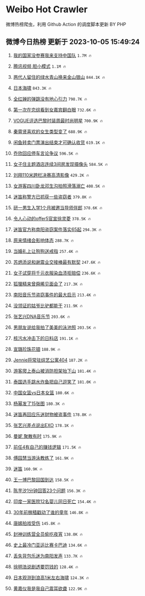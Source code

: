 # Weibo Hot Crawler 



微博热榜爬虫，利用 Github Action 的调度脚本更新 BY PHP 


## 微博今日热榜 更新于 2023-10-05 15:49:24 
1. [我的国家没参赛我来支持中国队](https://s.weibo.com/weibo?q=%23%E6%88%91%E7%9A%84%E5%9B%BD%E5%AE%B6%E6%B2%A1%E5%8F%82%E8%B5%9B%E6%88%91%E6%9D%A5%E6%94%AF%E6%8C%81%E4%B8%AD%E5%9B%BD%E9%98%9F%23&t=31&band_rank=1&Refer=top) `1.7M 🔥` 

1. [腾讯视频 胆小模式](https://s.weibo.com/weibo?q=%E8%85%BE%E8%AE%AF%E8%A7%86%E9%A2%91%20%E8%83%86%E5%B0%8F%E6%A8%A1%E5%BC%8F&t=31&band_rank=2&Refer=top) `1.1M 🔥` 

1. [两代人留住的绿水青山换来金山银山](https://s.weibo.com/weibo?q=%23%E4%B8%A4%E4%BB%A3%E4%BA%BA%E7%95%99%E4%BD%8F%E7%9A%84%E7%BB%BF%E6%B0%B4%E9%9D%92%E5%B1%B1%E6%8D%A2%E6%9D%A5%E9%87%91%E5%B1%B1%E9%93%B6%E5%B1%B1%23&t=31&band_rank=3&Refer=top) `844.1K 🔥` 

1. [日本海啸](https://s.weibo.com/weibo?q=%E6%97%A5%E6%9C%AC%E6%B5%B7%E5%95%B8&t=31&band_rank=4&Refer=top) `843.3K 🔥` 

1. [全红婵的弹跳没有地心引力](https://s.weibo.com/weibo?q=%23%E5%85%A8%E7%BA%A2%E5%A9%B5%E7%9A%84%E5%BC%B9%E8%B7%B3%E6%B2%A1%E6%9C%89%E5%9C%B0%E5%BF%83%E5%BC%95%E5%8A%9B%23&t=31&band_rank=5&Refer=top) `798.7K 🔥` 

1. [第一次在恋综看到女嘉宾翻白眼](https://s.weibo.com/weibo?q=%23%E7%AC%AC%E4%B8%80%E6%AC%A1%E5%9C%A8%E6%81%8B%E7%BB%BC%E7%9C%8B%E5%88%B0%E5%A5%B3%E5%98%89%E5%AE%BE%E7%BF%BB%E7%99%BD%E7%9C%BC%23&t=31&band_rank=6&Refer=top) `732.6K 🔥` 

1. [VOGUE评选巴黎时装周最时尚明星](https://s.weibo.com/weibo?q=%23VOGUE%E8%AF%84%E9%80%89%E5%B7%B4%E9%BB%8E%E6%97%B6%E8%A3%85%E5%91%A8%E6%9C%80%E6%97%B6%E5%B0%9A%E6%98%8E%E6%98%9F%23&t=31&band_rank=7&Refer=top) `700.9K 🔥` 

1. [秦霄贤喜欢的女生类型变了](https://s.weibo.com/weibo?q=%23%E7%A7%A6%E9%9C%84%E8%B4%A4%E5%96%9C%E6%AC%A2%E7%9A%84%E5%A5%B3%E7%94%9F%E7%B1%BB%E5%9E%8B%E5%8F%98%E4%BA%86%23&t=31&band_rank=8&Refer=top) `688.9K 🔥` 

1. [闲鱼转卖门票演出结束才可确认收货](https://s.weibo.com/weibo?q=%23%E9%97%B2%E9%B1%BC%E8%BD%AC%E5%8D%96%E9%97%A8%E7%A5%A8%E6%BC%94%E5%87%BA%E7%BB%93%E6%9D%9F%E6%89%8D%E5%8F%AF%E7%A1%AE%E8%AE%A4%E6%94%B6%E8%B4%A7%23&t=31&band_rank=9&Refer=top) `619.1K 🔥` 

1. [乔欣回应停车言论争议](https://s.weibo.com/weibo?q=%23%E4%B9%94%E6%AC%A3%E5%9B%9E%E5%BA%94%E5%81%9C%E8%BD%A6%E8%A8%80%E8%AE%BA%E4%BA%89%E8%AE%AE%23&t=31&band_rank=10&Refer=top) `596.5K 🔥` 

1. [女子住主题酒店连续3间房发现摄像头](https://s.weibo.com/weibo?q=%23%E5%A5%B3%E5%AD%90%E4%BD%8F%E4%B8%BB%E9%A2%98%E9%85%92%E5%BA%97%E8%BF%9E%E7%BB%AD3%E9%97%B4%E6%88%BF%E5%8F%91%E7%8E%B0%E6%91%84%E5%83%8F%E5%A4%B4%23&t=31&band_rank=11&Refer=top) `584.5K 🔥` 

1. [刘翔110米跨栏决赛高清影像](https://s.weibo.com/weibo?q=%E5%88%98%E7%BF%94110%E7%B1%B3%E8%B7%A8%E6%A0%8F%E5%86%B3%E8%B5%9B%E9%AB%98%E6%B8%85%E5%BD%B1%E5%83%8F&t=31&band_rank=12&Refer=top) `429.2K 🔥` 

1. [女游客四川卧龙邓生沟拍照滑落溺亡](https://s.weibo.com/weibo?q=%23%E5%A5%B3%E6%B8%B8%E5%AE%A2%E5%9B%9B%E5%B7%9D%E5%8D%A7%E9%BE%99%E9%82%93%E7%94%9F%E6%B2%9F%E6%8B%8D%E7%85%A7%E6%BB%91%E8%90%BD%E6%BA%BA%E4%BA%A1%23&t=31&band_rank=13&Refer=top) `408.5K 🔥` 

1. [迷笛称警方已抓获一些盗窃者](https://s.weibo.com/weibo?q=%23%E8%BF%B7%E7%AC%9B%E7%A7%B0%E8%AD%A6%E6%96%B9%E5%B7%B2%E6%8A%93%E8%8E%B7%E4%B8%80%E4%BA%9B%E7%9B%97%E7%AA%83%E8%80%85%23&t=31&band_rank=14&Refer=top) `379.8K 🔥` 

1. [研一男生入学1个月被邀当导师伴郎](https://s.weibo.com/weibo?q=%23%E7%A0%94%E4%B8%80%E7%94%B7%E7%94%9F%E5%85%A5%E5%AD%A61%E4%B8%AA%E6%9C%88%E8%A2%AB%E9%82%80%E5%BD%93%E5%AF%BC%E5%B8%88%E4%BC%B4%E9%83%8E%23&t=31&band_rank=15&Refer=top) `378.6K 🔥` 

1. [令人心动的offer5官宣徐灵菱](https://s.weibo.com/weibo?q=%23%E4%BB%A4%E4%BA%BA%E5%BF%83%E5%8A%A8%E7%9A%84offer5%E5%AE%98%E5%AE%A3%E5%BE%90%E7%81%B5%E8%8F%B1%23&t=31&band_rank=16&Refer=top) `378.5K 🔥` 

1. [迷笛官方称南阳盗窃案件落实65起](https://s.weibo.com/weibo?q=%23%E8%BF%B7%E7%AC%9B%E5%AE%98%E6%96%B9%E7%A7%B0%E5%8D%97%E9%98%B3%E7%9B%97%E7%AA%83%E6%A1%88%E4%BB%B6%E8%90%BD%E5%AE%9E65%E8%B5%B7%23&t=31&band_rank=17&Refer=top) `294.3K 🔥` 

1. [原来情绪会影响体态](https://s.weibo.com/weibo?q=%23%E5%8E%9F%E6%9D%A5%E6%83%85%E7%BB%AA%E4%BC%9A%E5%BD%B1%E5%93%8D%E4%BD%93%E6%80%81%23&t=31&band_rank=18&Refer=top) `288.7K 🔥` 

1. [当婚礼上让狗狗送戒指](https://s.weibo.com/weibo?q=%23%E5%BD%93%E5%A9%9A%E7%A4%BC%E4%B8%8A%E8%AE%A9%E7%8B%97%E7%8B%97%E9%80%81%E6%88%92%E6%8C%87%23&t=31&band_rank=19&Refer=top) `257.4K 🔥` 

1. [苏炳添说和谢震业交接棒最有默契](https://s.weibo.com/weibo?q=%23%E8%8B%8F%E7%82%B3%E6%B7%BB%E8%AF%B4%E5%92%8C%E8%B0%A2%E9%9C%87%E4%B8%9A%E4%BA%A4%E6%8E%A5%E6%A3%92%E6%9C%80%E6%9C%89%E9%BB%98%E5%A5%91%23&t=31&band_rank=20&Refer=top) `247.6K 🔥` 

1. [女子试穿将千元衣服染血渍拒赔偿](https://s.weibo.com/weibo?q=%23%E5%A5%B3%E5%AD%90%E8%AF%95%E7%A9%BF%E5%B0%86%E5%8D%83%E5%85%83%E8%A1%A3%E6%9C%8D%E6%9F%93%E8%A1%80%E6%B8%8D%E6%8B%92%E8%B5%94%E5%81%BF%23&t=31&band_rank=21&Refer=top) `236.6K 🔥` 

1. [狐狸精来曾舜晞见面会了](https://s.weibo.com/weibo?q=%23%E7%8B%90%E7%8B%B8%E7%B2%BE%E6%9D%A5%E6%9B%BE%E8%88%9C%E6%99%9E%E8%A7%81%E9%9D%A2%E4%BC%9A%E4%BA%86%23&t=31&band_rank=22&Refer=top) `217.3K 🔥` 

1. [南阳音乐节盗窃事件的最大启示](https://s.weibo.com/weibo?q=%23%E5%8D%97%E9%98%B3%E9%9F%B3%E4%B9%90%E8%8A%82%E7%9B%97%E7%AA%83%E4%BA%8B%E4%BB%B6%E7%9A%84%E6%9C%80%E5%A4%A7%E5%90%AF%E7%A4%BA%23&t=31&band_rank=23&Refer=top) `213.4K 🔥` 

1. [没领证的姑爷比驴都能干](https://s.weibo.com/weibo?q=%23%E6%B2%A1%E9%A2%86%E8%AF%81%E7%9A%84%E5%A7%91%E7%88%B7%E6%AF%94%E9%A9%B4%E9%83%BD%E8%83%BD%E5%B9%B2%23&t=31&band_rank=24&Refer=top) `211.9K 🔥` 

1. [张艺兴DNA音乐节](https://s.weibo.com/weibo?q=%23%E5%BC%A0%E8%89%BA%E5%85%B4DNA%E9%9F%B3%E4%B9%90%E8%8A%82%23&t=31&band_rank=25&Refer=top) `203.6K 🔥` 

1. [男朋友说给我拍了美美的泳池照](https://s.weibo.com/weibo?q=%E7%94%B7%E6%9C%8B%E5%8F%8B%E8%AF%B4%E7%BB%99%E6%88%91%E6%8B%8D%E4%BA%86%E7%BE%8E%E7%BE%8E%E7%9A%84%E6%B3%B3%E6%B1%A0%E7%85%A7&t=31&band_rank=26&Refer=top) `203.5K 🔥` 

1. [核污水冲击下的日料店](https://s.weibo.com/weibo?q=%23%E6%A0%B8%E6%B1%A1%E6%B0%B4%E5%86%B2%E5%87%BB%E4%B8%8B%E7%9A%84%E6%97%A5%E6%96%99%E5%BA%97%23&t=31&band_rank=27&Refer=top) `191.1K 🔥` 

1. [宣璐珍珠花钿](https://s.weibo.com/weibo?q=%23%E5%AE%A3%E7%92%90%E7%8F%8D%E7%8F%A0%E8%8A%B1%E9%92%BF%23&t=31&band_rank=28&Refer=top) `188.9K 🔥` 

1. [Jennie将常驻综艺公寓404](https://s.weibo.com/weibo?q=%23Jennie%E5%B0%86%E5%B8%B8%E9%A9%BB%E7%BB%BC%E8%89%BA%E5%85%AC%E5%AF%93404%23&t=31&band_rank=29&Refer=top) `187.2K 🔥` 

1. [游客爬上泰山被消防担架抬下山](https://s.weibo.com/weibo?q=%23%E6%B8%B8%E5%AE%A2%E7%88%AC%E4%B8%8A%E6%B3%B0%E5%B1%B1%E8%A2%AB%E6%B6%88%E9%98%B2%E6%8B%85%E6%9E%B6%E6%8A%AC%E4%B8%8B%E5%B1%B1%23&t=31&band_rank=30&Refer=top) `181.4K 🔥` 

1. [泰国选手跳水炸鱼把自己逗笑了](https://s.weibo.com/weibo?q=%23%E6%B3%B0%E5%9B%BD%E9%80%89%E6%89%8B%E8%B7%B3%E6%B0%B4%E7%82%B8%E9%B1%BC%E6%8A%8A%E8%87%AA%E5%B7%B1%E9%80%97%E7%AC%91%E4%BA%86%23&t=31&band_rank=31&Refer=top) `181.0K 🔥` 

1. [中国女篮vs日本女篮](https://s.weibo.com/weibo?q=%23%E4%B8%AD%E5%9B%BD%E5%A5%B3%E7%AF%AEvs%E6%97%A5%E6%9C%AC%E5%A5%B3%E7%AF%AE%23&t=31&band_rank=32&Refer=top) `180.6K 🔥` 

1. [杨幂发了15张图](https://s.weibo.com/weibo?q=%23%E6%9D%A8%E5%B9%82%E5%8F%91%E4%BA%8615%E5%BC%A0%E5%9B%BE%23&t=31&band_rank=33&Refer=top) `180.3K 🔥` 

1. [迷笛再回应乐迷财物被盗事件](https://s.weibo.com/weibo?q=%23%E8%BF%B7%E7%AC%9B%E5%86%8D%E5%9B%9E%E5%BA%94%E4%B9%90%E8%BF%B7%E8%B4%A2%E7%89%A9%E8%A2%AB%E7%9B%97%E4%BA%8B%E4%BB%B6%23&t=31&band_rank=34&Refer=top) `178.8K 🔥` 

1. [张艺兴差点说出EXO](https://s.weibo.com/weibo?q=%E5%BC%A0%E8%89%BA%E5%85%B4%E5%B7%AE%E7%82%B9%E8%AF%B4%E5%87%BAEXO&t=31&band_rank=35&Refer=top) `178.1K 🔥` 

1. [曼妮 聚散有时](https://s.weibo.com/weibo?q=%E6%9B%BC%E5%A6%AE%20%E8%81%9A%E6%95%A3%E6%9C%89%E6%97%B6&t=31&band_rank=36&Refer=top) `175.9K 🔥` 

1. [前任4有自己的赚钱逻辑](https://s.weibo.com/weibo?q=%E5%89%8D%E4%BB%BB4%E6%9C%89%E8%87%AA%E5%B7%B1%E7%9A%84%E8%B5%9A%E9%92%B1%E9%80%BB%E8%BE%91&t=31&band_rank=37&Refer=top) `171.5K 🔥` 

1. [傅园慧当游泳教练了](https://s.weibo.com/weibo?q=%23%E5%82%85%E5%9B%AD%E6%85%A7%E5%BD%93%E6%B8%B8%E6%B3%B3%E6%95%99%E7%BB%83%E4%BA%86%23&t=31&band_rank=38&Refer=top) `161.9K 🔥` 

1. [迷笛](https://s.weibo.com/weibo?q=%E8%BF%B7%E7%AC%9B&t=31&band_rank=39&Refer=top) `160.9K 🔥` 

1. [王一博巴黎回国到达](https://s.weibo.com/weibo?q=%23%E7%8E%8B%E4%B8%80%E5%8D%9A%E5%B7%B4%E9%BB%8E%E5%9B%9E%E5%9B%BD%E5%88%B0%E8%BE%BE%23&t=31&band_rank=40&Refer=top) `158.5K 🔥` 

1. [陈芋汐1分钟回答23个问题](https://s.weibo.com/weibo?q=%23%E9%99%88%E8%8A%8B%E6%B1%901%E5%88%86%E9%92%9F%E5%9B%9E%E7%AD%9423%E4%B8%AA%E9%97%AE%E9%A2%98%23&t=31&band_rank=41&Refer=top) `156.3K 🔥` 

1. [印度一家医院12名婴儿同日死亡](https://s.weibo.com/weibo?q=%23%E5%8D%B0%E5%BA%A6%E4%B8%80%E5%AE%B6%E5%8C%BB%E9%99%A212%E5%90%8D%E5%A9%B4%E5%84%BF%E5%90%8C%E6%97%A5%E6%AD%BB%E4%BA%A1%23&t=31&band_rank=42&Refer=top) `154.4K 🔥` 

1. [30年前稼穑戳动了谁的童年](https://s.weibo.com/weibo?q=%2330%E5%B9%B4%E5%89%8D%E7%A8%BC%E7%A9%91%E6%88%B3%E5%8A%A8%E4%BA%86%E8%B0%81%E7%9A%84%E7%AB%A5%E5%B9%B4%23&t=31&band_rank=43&Refer=top) `146.8K 🔥` 

1. [唐嫣拍戏受伤](https://s.weibo.com/weibo?q=%23%E5%94%90%E5%AB%A3%E6%8B%8D%E6%88%8F%E5%8F%97%E4%BC%A4%23&t=31&band_rank=44&Refer=top) `145.8K 🔥` 

1. [封神训练营全员偷吃夜宵](https://s.weibo.com/weibo?q=%23%E5%B0%81%E7%A5%9E%E8%AE%AD%E7%BB%83%E8%90%A5%E5%85%A8%E5%91%98%E5%81%B7%E5%90%83%E5%A4%9C%E5%AE%B5%23&t=31&band_rank=45&Refer=top) `138.0K 🔥` 

1. [史上最冷门亚运比赛卡巴迪](https://s.weibo.com/weibo?q=%23%E5%8F%B2%E4%B8%8A%E6%9C%80%E5%86%B7%E9%97%A8%E4%BA%9A%E8%BF%90%E6%AF%94%E8%B5%9B%E5%8D%A1%E5%B7%B4%E8%BF%AA%23&t=31&band_rank=46&Refer=top) `134.6K 🔥` 

1. [丢失背包乐迷为南阳发声](https://s.weibo.com/weibo?q=%23%E4%B8%A2%E5%A4%B1%E8%83%8C%E5%8C%85%E4%B9%90%E8%BF%B7%E4%B8%BA%E5%8D%97%E9%98%B3%E5%8F%91%E5%A3%B0%23&t=31&band_rank=47&Refer=top) `133.7K 🔥` 

1. [徐明浩说剧透要罚钱的](https://s.weibo.com/weibo?q=%23%E5%BE%90%E6%98%8E%E6%B5%A9%E8%AF%B4%E5%89%A7%E9%80%8F%E8%A6%81%E7%BD%9A%E9%92%B1%E7%9A%84%23&t=31&band_rank=48&Refer=top) `128.4K 🔥` 

1. [日本观测到浪高1米左右海啸](https://s.weibo.com/weibo?q=%23%E6%97%A5%E6%9C%AC%E8%A7%82%E6%B5%8B%E5%88%B0%E6%B5%AA%E9%AB%981%E7%B1%B3%E5%B7%A6%E5%8F%B3%E6%B5%B7%E5%95%B8%23&t=31&band_rank=49&Refer=top) `124.3K 🔥` 

1. [黄嘉仪我是我自己震耳欲聋](https://s.weibo.com/weibo?q=%23%E9%BB%84%E5%98%89%E4%BB%AA%E6%88%91%E6%98%AF%E6%88%91%E8%87%AA%E5%B7%B1%E9%9C%87%E8%80%B3%E6%AC%B2%E8%81%8B%23&t=31&band_rank=50&Refer=top) `122.9K 🔥` 

